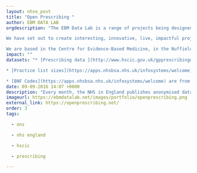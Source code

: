 ```yaml
---
layout: nhse_post
title: "Open Prescribing "
author: EBM DATA LAB
orgdescription: "The EBM Data Lab is a range of projects being designed and built by Dr Ben Goldacre and Anna Powell-Smith at the University of Oxford, with colleagues across the university and around the world.

We have set out to create interesting, innovative, live, impactful projects using academic and health data. We publish academic papers. But we think academics should collaborate outside academia, and work with data in ways that go beyond static PDFs in academic journals.

We are based in the Centre for Evidence-Based Medicine, in the Nuffield Department of Primary Care Health Sciences, in the University of Oxford."
impact: ""
datasets: "* [Prescribing data ](http://www.hscic.gov.uk/gpprescribingdata) is from the monthly files published by the HSCIC

* [Practice list sizes](https://apps.nhsbsa.nhs.uk/infosystems/welcome) are from the NHS Business Service Authority's Information Portal.

* [BNF Codes](https://apps.nhsbsa.nhs.uk/infosystems/welcome) are from the NHS Business Service Authority's Information Portal."
date: 09-09-2016 14:07 +0000
description: "Every month, the NHS in England publishes anonymised data about the drugs prescribed by GPs. But the raw data files are large and unwieldy, with more than 600 million rows. We're making it easier for GPs, managers and everyone to explore - supporting safer, more efficient prescribing."
imageurl: https://ebmdatalab.net/images/portfolio/openprescribing.png
external_link: https://openprescribing.net/
order: 3
tags:

  - ons

  - nhs england

  - hscic

  - prescribing

---
```

